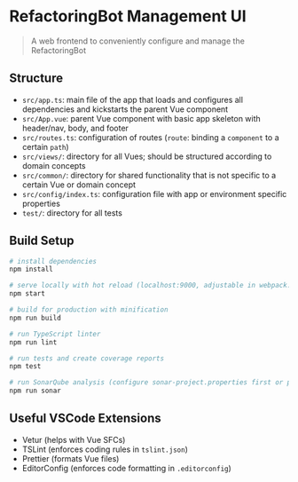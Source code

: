 # RefactoringBot Management UI

> A web frontend to conveniently configure and manage the RefactoringBot

## Structure

-   `src/app.ts`: main file of the app that loads and configures all dependencies and kickstarts the parent Vue component
-   `src/App.vue`: parent Vue component with basic app skeleton with header/nav, body, and footer
-   `src/routes.ts`: configuration of routes (`route`: binding a `component` to a certain `path`)
-   `src/views/`: directory for all Vues; should be structured according to domain concepts
-   `src/common/`: directory for shared functionality that is not specific to a certain Vue or domain concept
-   `src/config/index.ts`: configuration file with app or environment specific properties
-   `test/`: directory for all tests

## Build Setup

```bash
# install dependencies
npm install

# serve locally with hot reload (localhost:9000, adjustable in webpack.dev.config.js)
npm start

# build for production with minification
npm run build

# run TypeScript linter
npm run lint

# run tests and create coverage reports
npm test

# run SonarQube analysis (configure sonar-project.properties first or pass parameters to choose the SonarQube instance)
npm run sonar
```

## Useful VSCode Extensions

-   Vetur (helps with Vue SFCs)
-   TSLint (enforces coding rules in `tslint.json`)
-   Prettier (formats Vue files)
-   EditorConfig (enforces code formatting in `.editorconfig`)
